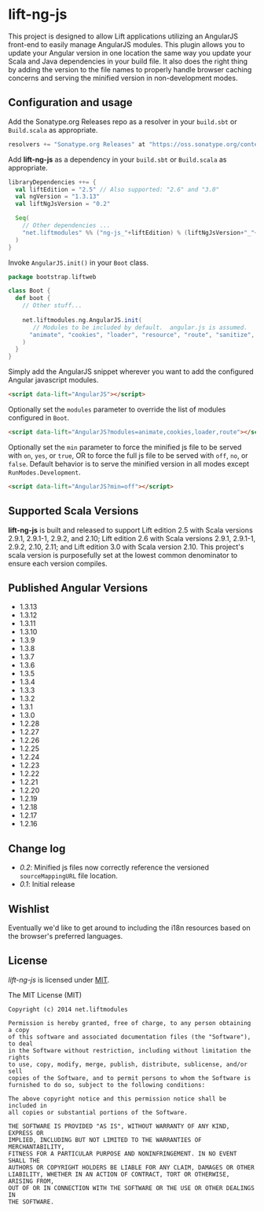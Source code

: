 # lift-ng-js

This project is designed to allow Lift applications utilizing an AngularJS front-end to easily manage AngularJS modules.  This plugin allows you to update your Angular version in one location the same way you update your Scala and Java dependencies in your build file.  It also does the right thing by adding the version to the file names to properly handle browser caching concerns and serving the minified version in non-development modes.

## Configuration and usage

Add the Sonatype.org Releases repo as a resolver in your `build.sbt` or `Build.scala` as appropriate.

```scala
resolvers += "Sonatype.org Releases" at "https://oss.sonatype.org/content/repositories/releases/"
```

Add **lift-ng-js** as a dependency in your `build.sbt` or `Build.scala` as appropriate.

```scala
libraryDependencies ++= {
  val liftEdition = "2.5" // Also supported: "2.6" and "3.0"
  val ngVersion = "1.3.13"
  val liftNgJsVersion = "0.2"

  Seq(
    // Other dependencies ...
    "net.liftmodules" %% ("ng-js_"+liftEdition) % (liftNgJsVersion+"_"+ngVersion) % "compile"
  )
}
```

Invoke `AngularJS.init()` in your `Boot` class.

```scala
package bootstrap.liftweb

class Boot {
  def boot {
    // Other stuff...
    
    net.liftmodules.ng.AngularJS.init(
       // Modules to be included by default.  angular.js is assumed.
      "animate", "cookies", "loader", "resource", "route", "sanitize", "touch"
    )
  }
}
```

Simply add the AngularJS snippet wherever you want to add the configured Angular javascript modules.

```html
<script data-lift="AngularJS"></script>
```

Optionally set the `modules` parameter to override the list of modules configured in `Boot`.

```html
<script data-lift="AngularJS?modules=animate,cookies,loader,route"></script>
```

Optionally set the `min` parameter to force the minified js file to be served with `on`, `yes`, or `true`, OR to force the full js file to be served with `off`, `no`, or `false`.  Default behavior is to serve the minified version in all modes except `RunModes.Development`.

```html
<script data-lift="AngularJS?min=off"></script>
```


## Supported Scala Versions

**lift-ng-js** is built and released to support Lift edition 2.5 with Scala versions 2.9.1, 2.9.1-1, 2.9.2, and 2.10; Lift edition 2.6 with Scala versions 2.9.1, 2.9.1-1, 2.9.2, 2.10, 2.11; and Lift edition 3.0 with Scala version 2.10.  This project's scala version is purposefully set at the lowest common denominator to ensure each version compiles.

## Published Angular Versions
* 1.3.13
* 1.3.12
* 1.3.11
* 1.3.10
* 1.3.9
* 1.3.8
* 1.3.7
* 1.3.6
* 1.3.5
* 1.3.4
* 1.3.3
* 1.3.2
* 1.3.1
* 1.3.0
* 1.2.28
* 1.2.27
* 1.2.26
* 1.2.25
* 1.2.24
* 1.2.23
* 1.2.22
* 1.2.21
* 1.2.20
* 1.2.19
* 1.2.18
* 1.2.17
* 1.2.16

## Change log

* *0.2*: Minified js files now correctly reference the versioned `sourceMappingURL` file location.
* *0.1*: Initial release

## Wishlist

Eventually we'd like to get around to including the i18n resources based on the browser's preferred languages.

## License

*lift-ng-js* is licensed under [MIT](http://opensource.org/licenses/MIT).

   The MIT License (MIT)

    Copyright (c) 2014 net.liftmodules

    Permission is hereby granted, free of charge, to any person obtaining a copy
    of this software and associated documentation files (the "Software"), to deal
    in the Software without restriction, including without limitation the rights
    to use, copy, modify, merge, publish, distribute, sublicense, and/or sell
    copies of the Software, and to permit persons to whom the Software is
    furnished to do so, subject to the following conditions:

    The above copyright notice and this permission notice shall be included in
    all copies or substantial portions of the Software.

    THE SOFTWARE IS PROVIDED "AS IS", WITHOUT WARRANTY OF ANY KIND, EXPRESS OR
    IMPLIED, INCLUDING BUT NOT LIMITED TO THE WARRANTIES OF MERCHANTABILITY,
    FITNESS FOR A PARTICULAR PURPOSE AND NONINFRINGEMENT. IN NO EVENT SHALL THE
    AUTHORS OR COPYRIGHT HOLDERS BE LIABLE FOR ANY CLAIM, DAMAGES OR OTHER
    LIABILITY, WHETHER IN AN ACTION OF CONTRACT, TORT OR OTHERWISE, ARISING FROM,
    OUT OF OR IN CONNECTION WITH THE SOFTWARE OR THE USE OR OTHER DEALINGS IN
    THE SOFTWARE.